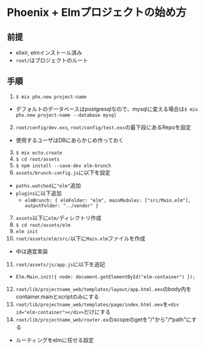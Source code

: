 # Phoenix + Elmプロジェクトの始め方

## 前提
- elixir, elmインストール済み
- `root/`はプロジェクトのルート

## 手順
1. `$ mix phx.new project-name`
  - デフォルトのデータベースはpostgresqlなので、mysqlに変える場合は`$ mix phx.new project-name --database mysql`
2. `root/config/dev.exs`, `root/config/test.exs`の最下段にあるRepoを設定
  - 使用するユーザはDBにあらかじめ作っておく
3. `$ mix ecto.create`
4. `$ cd root/assets`
5. `$ npm install --save-dev elm-brunch`
6. `assets/brunch-config.js`に以下を設定
  - `paths.watched`に`"elm"`追加
  - `plugins`に以下追加
    - `elmBrunch: { elmFolder: "elm", mainModules: ["src/Main.elm"], outputFolder: "../vendor" }`
7. `assets`以下に`elm/`ディレクトリ作成
8. `$ cd root/assets/elm`
9. `elm init`
10. `root/assets/elm/src/`以下に`Main.elm`ファイルを作成
  - 中は適宜実装
11. `root/assets/js/app.js`に以下を追記
  - `Elm.Main.init({ node: document.getElementById("elm-container") });`
12. `root/lib/projectname_web/templates/layout/app.html.eex`のbody内をcontainer.mainとscriptのみにする
13. `root/lib/projectname_web/templates/page/index.html.eex`を`<div id="elm-container"></div>`だけにする
14. `root/lib/projectname_web/router.ex`のscopeのgetを"/"から"/*path"にする
  - ルーティングをelmに任せる設定
